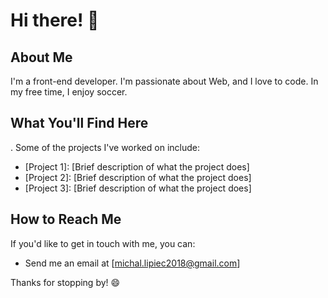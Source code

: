 # Hi there! 👋

## About Me

I'm a front-end developer. I'm passionate about Web, and I love to code. In my free time, I enjoy soccer.

## What You'll Find Here

. Some of the projects I've worked on include:

- [Project 1]: [Brief description of what the project does]
- [Project 2]: [Brief description of what the project does]
- [Project 3]: [Brief description of what the project does]

## How to Reach Me

If you'd like to get in touch with me, you can:

- Send me an email at [michal.lipiec2018@gmail.com]

Thanks for stopping by! 😄
